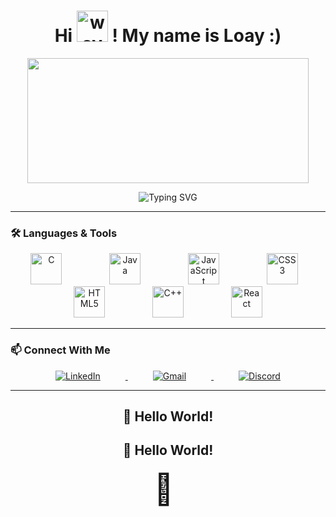 <h1 align="center">
  Hi   <img src="https://media.giphy.com/media/hvRJCLFzcasrR4ia7z/giphy.gif" width="50" alt="wave"/>  ! My name is Loay :)
</h1>

<p align="center">
  <img src="https://github-readme-stats.vercel.app/api/top-langs/?username=6a2blackout&layout=compact&langs_count=10&theme=radical" width="450" height="200"/>
</p>

<p align="center">
  <img src="https://readme-typing-svg.demolab.com?font=Fira+Code&size=30&pause=1000&color=00FF00&width=600&lines=Welcome+to+my+GitHub+Profile!;Let's+build+cool+stuff+together!" alt="Typing SVG" />
</p>

---

### 🛠️ Languages & Tools

<p align="center">
  <img src="https://cdn.jsdelivr.net/gh/devicons/devicon/icons/c/c-original.svg" width="50" alt="C" style="margin: 0 30px;"/>
  &nbsp;&nbsp;
  <img src="https://cdn.jsdelivr.net/gh/devicons/devicon/icons/java/java-original.svg" width="50" alt="Java" style="margin: 0 30px;"/>
  &nbsp;&nbsp;
  <img src="https://cdn.jsdelivr.net/gh/devicons/devicon/icons/javascript/javascript-original.svg" width="50" alt="JavaScript" style="margin: 0 30px;"/>
  &nbsp;&nbsp;
  <img src="https://cdn.jsdelivr.net/gh/devicons/devicon/icons/css3/css3-original.svg" width="50" alt="CSS3" style="margin: 0 30px;"/>
  &nbsp;&nbsp;
  <img src="https://cdn.jsdelivr.net/gh/devicons/devicon/icons/html5/html5-original.svg" width="50" alt="HTML5" style="margin: 0 30px;"/>
  &nbsp;&nbsp;
  <img src="https://cdn.jsdelivr.net/gh/devicons/devicon/icons/cplusplus/cplusplus-original.svg" width="50" alt="C++" style="margin: 0 30px;"/>
  &nbsp;&nbsp;
  <img src="https://cdn.jsdelivr.net/gh/devicons/devicon/icons/react/react-original.svg" width="50" alt="React" style="margin: 0 30px;"/>
</p>

---

### 📫 Connect With Me

<p align="center">
  <a href="https://www.linkedin.com/in/loay-saifan-m23" target="_blank">
    <img src="https://img.shields.io/badge/LinkedIn-blue?logo=linkedin&style=for-the-badge&height=50" alt="LinkedIn" style="margin: 0 40px;"/>
  </a>
  <a href="mailto:loaysaifan@gmail.com">
    <img src="https://img.shields.io/badge/Gmail-red?logo=gmail&style=for-the-badge&height=50" alt="Gmail" style="margin: 0 40px;"/>
  </a>
  <a href="https://discordapp.com/users/426305516042715137" target="_blank">
    <img src="https://img.shields.io/badge/Discord-blue?logo=discord&style=for-the-badge&height=50" alt="Discord" style="margin: 0 40px;"/>
  </a>
</p>


---

<h2 align="center">👋 Hello World!</h2>

<h2 align="center">👋 Hello World!</h2>

<p align="center" style="font-size: 3rem; margin-top: 20px;">
  🚀
  <span style="
    display: inline-block;
    animation: rocketTakeOff 2s ease-in-out infinite alternate;
    transform-origin: center bottom;
  ">  
  </span>
</p>

<style>
@keyframes rocketTakeOff {
  0% {
    transform: translateY(0);
  }
  100% {
    transform: translateY(-30px);
  }
}
</style>
